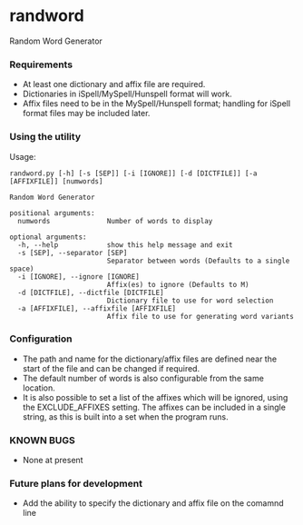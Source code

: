 # randword
Random Word Generator

### Requirements
- At least one dictionary and affix file are required.
- Dictionaries in iSpell/MySpell/Hunspell format will work.
- Affix files need to be in the MySpell/Hunspell format; handling for iSpell format files may be included later.

### Using the utility
Usage:
```
randword.py [-h] [-s [SEP]] [-i [IGNORE]] [-d [DICTFILE]] [-a [AFFIXFILE]] [numwords]

Random Word Generator

positional arguments:
  numwords              Number of words to display

optional arguments:
  -h, --help            show this help message and exit
  -s [SEP], --separator [SEP]
                        Separator between words (Defaults to a single space)
  -i [IGNORE], --ignore [IGNORE]
                        Affix(es) to ignore (Defaults to M)
  -d [DICTFILE], --dictfile [DICTFILE]
                        Dictionary file to use for word selection
  -a [AFFIXFILE], --affixfile [AFFIXFILE]
                        Affix file to use for generating word variants
```

### Configuration
- The path and name for the dictionary/affix files are defined near the start of the file and can be changed if required.
- The default number of words is also configurable from the same location.
- It is also possible to set a list of the affixes which will be ignored, using the EXCLUDE_AFFIXES setting.
The affixes can be included in a single string, as this is built into a set when the program runs.

### KNOWN BUGS
- None at present

### Future plans for development
- Add the ability to specify the dictionary and affix file on the comamnd line
